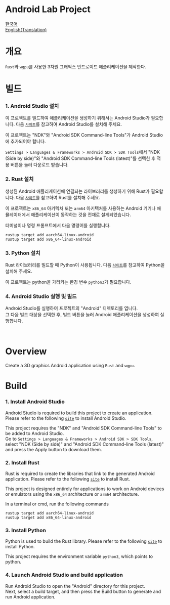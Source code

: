 # Android Lab Project 

[한국어](#개요) </br>
[English(Translation)](#overview) </br>

# 개요
`Rust`와 `wgpu`를 사용한 3차원 그래픽스 안드로이드 애플리케이션을 제작한다.

# 빌드
### 1. Android Studio 설치 </br>
이 프로젝트를 빌드하여 애플리케이션을 생성하기 위해서는 Android Studio가 필요합니다. 
다음 [`사이트`](https://developer.android.com/studio/install)를 참고하여 Android Studio를 설치해 주세요. </br>

이 프로젝트는 "NDK"와 "Android SDK Command-line Tools"가 Android Studio에 추가되어야 합니다. </br>

`Settings > Languages & Frameworks > Android SDK > SDK Tools`에서 "NDK (Side by side)"와 "Android SDK Command-line Tools (latest)"를 선택한 후 적용 버튼을 눌러 다운로드 받습니다. </br>

### 2. Rust 설치 </br>
생성된 Android 애플리케이션에 연결되는 라이브러리를 생성하기 위해 Rust가 필요합니다. 
다음 [`사이트`](https://www.rust-lang.org/tools/install)를 참고하여 Rust를 설치해 주세요. </br>

이 프로젝트는 `x86_64` 아키텍처 또는 `arm64` 아키텍처를 사용하는 Android 기기나 애뮬레이터에서 
애플리케이션이 동작하는 것을 전재로 설계되었습니다.</br>

터미널이나 명령 프롬프트에서 다음 명령어를 실행합니다. </br>
```
rustup target add aarch64-linux-android
rustup target add x86_64-linux-android
```

### 3. Python 설치 </br>
Rust 라이브러리를 빌드할 때 Python이 사용됩니다. 
다음 [`사이트`](https://www.python.org/downloads/)를 참고하여 Python을 설치해 주세요. </br>

이 프로젝트는 python을 가리키는 환경 변수 `python3`가 필요합니다. </br>

### 4. Android Studio 실행 및 빌드 </br>
Android Studio를 실행하여 프로젝트의 "Android" 디렉토리를 엽니다. </br>
그 다음 빌드 대상을 선택한 후, 빌드 버튼을 눌러 Android 애플리케이션을 생성하여 실행합니다. </br>

</br>

# Overview
Create a 3D graphics Android application using `Rust` and `wgpu`.

# Build
### 1. Install Android Studio </br>
Android Studio is required to build this project to create an application. 
Please refer to the following [`site`](https://developer.android.com/studio/install) to install Android Studio. </br>

This project requires the "NDK" and "Android SDK Command-line Tools" to be added to Android Studio. </br>
Go to `Settings > Languages & Frameworks > Android SDK > SDK Tools`, select "NDK (Side by side)" and "Android SDK Command-line Tools (latest)" and press the Apply button to download them. </br>

### 2. Install Rust </br>
Rust is required to create the libraries that link to the generated Android application. 
Please refer to the following [`site`](https://www.rust-lang.org/tools/install) to install Rust. </br>

This project is designed entirely for applications to work on Android devices or emulators using the `x86_64` architecture or `arm64` architecture. </br>

In a terminal or cmd, run the following commands </br>
```
rustup target add aarch64-linux-android
rustup target add x86_64-linux-android
```

### 3. Install Python </br>
Python is used to build the Rust library. 
Please refer to the following [`site`](https://www.python.org/downloads/) to install Python. </br>

This project requires the environment variable `python3`, which points to python. </br>

### 4. Launch Android Studio and build application
Run Android Studio to open the "Android" directory for this project. </br>
Next, select a build target, and then press the Build button to generate and run Android application. </br>
